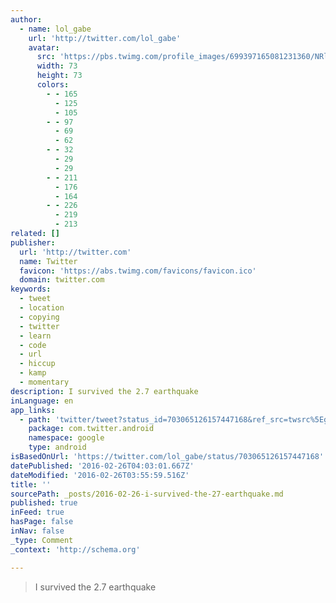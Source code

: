 ```yaml
---
author:
  - name: lol_gabe
    url: 'http://twitter.com/lol_gabe'
    avatar:
      src: 'https://pbs.twimg.com/profile_images/699397165081231360/NRlr7Ymw_bigger.jpg'
      width: 73
      height: 73
      colors:
        - - 165
          - 125
          - 105
        - - 97
          - 69
          - 62
        - - 32
          - 29
          - 29
        - - 211
          - 176
          - 164
        - - 226
          - 219
          - 213
related: []
publisher:
  url: 'http://twitter.com'
  name: Twitter
  favicon: 'https://abs.twimg.com/favicons/favicon.ico'
  domain: twitter.com
keywords:
  - tweet
  - location
  - copying
  - twitter
  - learn
  - code
  - url
  - hiccup
  - kamp
  - momentary
description: I survived the 2.7 earthquake
inLanguage: en
app_links:
  - path: 'twitter/tweet?status_id=703065126157447168&ref_src=twsrc%5Egoogle%7Ctwcamp%5Eandroidseo%7Ctwgr%5Estatus%7Ctwterm%5E703065126157447168'
    package: com.twitter.android
    namespace: google
    type: android
isBasedOnUrl: 'https://twitter.com/lol_gabe/status/703065126157447168'
datePublished: '2016-02-26T04:03:01.667Z'
dateModified: '2016-02-26T03:55:59.516Z'
title: ''
sourcePath: _posts/2016-02-26-i-survived-the-27-earthquake.md
published: true
inFeed: true
hasPage: false
inNav: false
_type: Comment
_context: 'http://schema.org'

---
```

> I survived the 2&period;7 earthquake